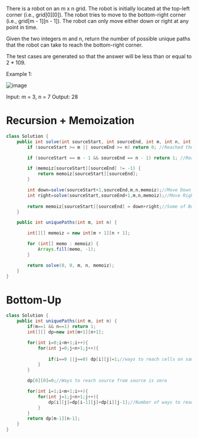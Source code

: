 There is a robot on an m x n grid. The robot is initially located at the top-left corner (i.e., grid[0][0]). The robot tries to move to the bottom-right corner (i.e., grid[m - 1][n - 1]). The robot can only move either down or right at any point in time.

Given the two integers m and n, return the number of possible unique paths that the robot can take to reach the bottom-right corner.

The test cases are generated so that the answer will be less than or equal to 2 * 109.

 

Example 1:

![image](https://assets.leetcode.com/uploads/2018/10/22/robot_maze.png)

Input: m = 3, n = 7
Output: 28
# Recursion + Memoization
```java
class Solution {
    public int solve(int sourceStart, int sourceEnd, int m, int n, int[][] memoiz) {
        if (sourceStart >= m || sourceEnd >= n) return 0; //Reached the out of bound Index

        if (sourceStart == m - 1 && sourceEnd == n - 1) return 1; //Reached the last Index

        if (memoiz[sourceStart][sourceEnd] != -1) {
            return memoiz[sourceStart][sourceEnd];
        }

        int down=solve(sourceStart+1,sourceEnd,m,n,memoiz);//Move Down
        int right=solve(sourceStart,sourceEnd+1,m,n,memoiz);//Move Right
        
        return memoiz[sourceStart][sourceEnd] = down+right;//Some of Both Paths.
    }

    public int uniquePaths(int m, int n) {

        int[][] memoiz = new int[m + 1][n + 1];

        for (int[] memo : memoiz) {
            Arrays.fill(memo, -1);
        }

        return solve(0, 0, m, n, memoiz);
    }
}

```

# Bottom-Up
```java
class Solution {
    public int uniquePaths(int m, int n) {
        if(m==1 && n==1) return 1;
        int[][] dp=new int[m+1][n+1];

        for(int i=0;i<m+1;i++){
            for(int j=0;j<n+1;j++){
                
                if(i==0 ||j==0) dp[i][j]=1;//ways to reach cells on same row and column is only 1.
            }
        }

        dp[0][0]=0;//Ways to reach source from source is zero

        for(int i=1;i<m+1;i++){
            for(int j=1;j<n+1;j++){
                dp[i][j]=dp[i-1][j]+dp[i][j-1];//Number of ways to reach current cell is by adding the number of ways in up and left adjacent cell because those are only cells from which we can arrive to this cell
            }
        }
        return dp[m-1][n-1];
    }
}
```
